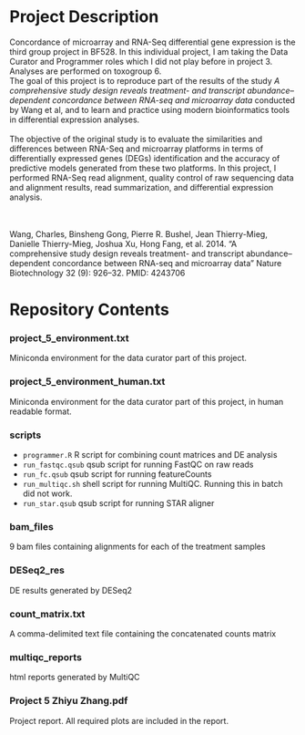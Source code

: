 # Project Description
Concordance of microarray and RNA-Seq differential gene expression is the third group project in BF528. In this individual project, I am taking the Data Curator and Programmer roles which I did not play before in project 3. Analyses are performed on toxogroup 6. 
<br/>
The goal of this project is to reproduce part of the results of the study *A comprehensive study design reveals treatment- and transcript abundance–dependent concordance between RNA-seq and microarray data* conducted by Wang et al, and to learn and practice using modern bioinformatics tools in differential expression analyses. <br/>
<br/>
The objective of the original study is to evaluate the similarities and differences between RNA-Seq and microarray platforms in terms of differentially expressed genes (DEGs) identification and the accuracy of predictive models generated from these two platforms. In this project, I performed RNA-Seq read alignment, quality control of raw sequencing data and alignment results, read summarization, and differential expression analysis. <br/>
<br/>

<br/>
Wang, Charles, Binsheng Gong, Pierre R. Bushel, Jean Thierry-Mieg, Danielle Thierry-Mieg, Joshua Xu, Hong Fang, et al. 2014. “A comprehensive study design reveals treatment- and transcript abundance–dependent concordance between RNA-seq and microarray data” Nature Biotechnology 32 (9): 926–32. PMID: 4243706

# Repository Contents

### project_5_environment.txt
Miniconda environment for the data curator part of this project. 

### project_5_environment_human.txt
Miniconda environment for the data curator part of this project, in human readable format. 

### scripts
- `programmer.R` R script for combining count matrices and DE analysis <br/>
- `run_fastqc.qsub` qsub script for running FastQC on raw reads <br/>
- `run_fc.qsub` qsub script for running featureCounts <br/>
- `run_multiqc.sh` shell script for running MultiQC. Running this in batch did not work. <br/>
- `run_star.qsub` qsub script for running STAR aligner <br/>

### bam_files
9 bam files containing alignments for each of the treatment samples

### DESeq2_res
DE results generated by DESeq2

### count_matrix.txt
A comma-delimited text file containing the concatenated counts matrix

### multiqc_reports
html reports generated by MultiQC

### Project 5 Zhiyu Zhang.pdf
Project report. All required plots are included in the report.
